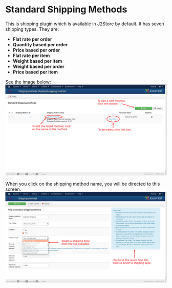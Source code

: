 # Standard Shipping Methods

This is shipping plugin which is available in J2Store by default. It has seven shipping types. They are:

* **Flat rate per order**
* **Quantity based per order**
* **Price based per order**
* **Flat rate per item**
* **Weight based per item**
* **Weight based per order**
* **Price based per item**

See the image below:
![Standard Shipping Method](std_ship.png)

When you click on the shipping method name, you will be directed to this screen.
![Add/Edit Shipping Methods](std_ship_add1.png)